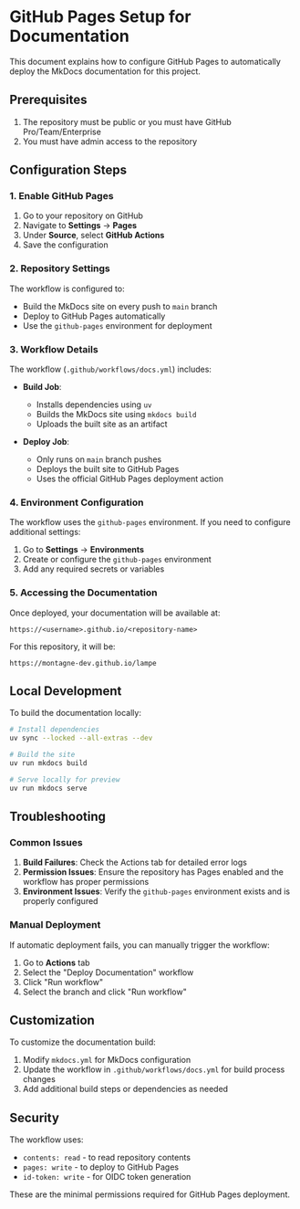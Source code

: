 # GitHub Pages Setup for Documentation

This document explains how to configure GitHub Pages to automatically deploy the MkDocs documentation for this project.

## Prerequisites

1. The repository must be public or you must have GitHub Pro/Team/Enterprise
2. You must have admin access to the repository

## Configuration Steps

### 1. Enable GitHub Pages

1. Go to your repository on GitHub
2. Navigate to **Settings** → **Pages**
3. Under **Source**, select **GitHub Actions**
4. Save the configuration

### 2. Repository Settings

The workflow is configured to:
- Build the MkDocs site on every push to `main` branch
- Deploy to GitHub Pages automatically
- Use the `github-pages` environment for deployment

### 3. Workflow Details

The workflow (`.github/workflows/docs.yml`) includes:

- **Build Job**:
  - Installs dependencies using `uv`
  - Builds the MkDocs site using `mkdocs build`
  - Uploads the built site as an artifact

- **Deploy Job**:
  - Only runs on `main` branch pushes
  - Deploys the built site to GitHub Pages
  - Uses the official GitHub Pages deployment action

### 4. Environment Configuration

The workflow uses the `github-pages` environment. If you need to configure additional settings:

1. Go to **Settings** → **Environments**
2. Create or configure the `github-pages` environment
3. Add any required secrets or variables

### 5. Accessing the Documentation

Once deployed, your documentation will be available at:
```
https://<username>.github.io/<repository-name>
```

For this repository, it will be:
```
https://montagne-dev.github.io/lampe
```

## Local Development

To build the documentation locally:

```bash
# Install dependencies
uv sync --locked --all-extras --dev

# Build the site
uv run mkdocs build

# Serve locally for preview
uv run mkdocs serve
```

## Troubleshooting

### Common Issues

1. **Build Failures**: Check the Actions tab for detailed error logs
2. **Permission Issues**: Ensure the repository has Pages enabled and the workflow has proper permissions
3. **Environment Issues**: Verify the `github-pages` environment exists and is properly configured

### Manual Deployment

If automatic deployment fails, you can manually trigger the workflow:

1. Go to **Actions** tab
2. Select the "Deploy Documentation" workflow
3. Click "Run workflow"
4. Select the branch and click "Run workflow"

## Customization

To customize the documentation build:

1. Modify `mkdocs.yml` for MkDocs configuration
2. Update the workflow in `.github/workflows/docs.yml` for build process changes
3. Add additional build steps or dependencies as needed

## Security

The workflow uses:
- `contents: read` - to read repository contents
- `pages: write` - to deploy to GitHub Pages
- `id-token: write` - for OIDC token generation

These are the minimal permissions required for GitHub Pages deployment.
